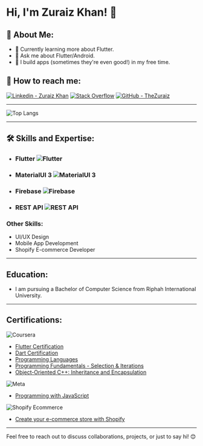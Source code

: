 # Hi, I'm Zuraiz Khan! 👋

## 🚀 About Me:
- 🌱 Currently learning more about Flutter.
- 💬 Ask me about Flutter/Android.
- 📱 I build apps (sometimes they're even good!) in my free time.

## 🔗 How to reach me: 
[![Linkedin - Zuraiz Khan](https://img.shields.io/badge/linkedin-0A66C2?style=for-the-badge&logo=linkedin&logoColor=white)](https://www.linkedin.com/in/thezuraiz/)
[![Stack Overflow](https://img.shields.io/badge/stackoverflow-0A66C2?style=for-the-badge&logo=stackoverflow&logoColor=white)](https://stackoverflow.com/users/22746182/zuraiz-khan)
[![GitHub - TheZuraiz](https://img.shields.io/badge/github-0A66C2?style=for-the-badge&logo=github&logoColor=white)](https://github.com/thezuraiz/)

---

![Top Langs](https://github-readme-stats.vercel.app/api/top-langs/?username=thezuraiz&layout=compact)

---

## 🛠 Skills and Expertise:

- ### Flutter ![Flutter](https://s3.ap-south-1.amazonaws.com/stage.radixweb.com/what_is_flutter_716ae56937.jpg)
  
- ### MaterialUI 3 ![MaterialUI 3](https://delta-dev-software.fr/wp-content/uploads/2024/02/1_fEyeESs-HxVR7Zlr-fdlvw.png)
  
- ### Firebase ![Firebase](https://firebase.google.com/images/social.png)
  
- ### REST API ![REST API](https://www.univention.com/wp-content/uploads/2020/04/200416-rest-api.jpg)

### Other Skills:
- UI/UX Design
- Mobile App Development
- Shopify E-commerce Developer

---

## Education:
- I am pursuing a Bachelor of Computer Science from Riphah International University.

---

## Certifications:
![Coursera](https://149357281.v2.pressablecdn.com/wp-content/uploads/2022/04/PR_Coursera_corporate_image_omni-coursera-blue-1.png)
- [Flutter Certification](https://www.coursera.org/account/accomplishments/verify/AWSA3BR2J5M6?utm_source=link&utm_medium=certificate&utm_content=cert_image&utm_campaign=sharing_cta&utm_product=course)
- [Dart Certification](https://www.coursera.org/account/accomplishments/verify/8EPW6URAFHMN?utm_source=link&utm_medium=certificate&utm_content=cert_image&utm_campaign=sharing_cta&utm_product=course)
- [Programming Languages](https://www.coursera.org/account/accomplishments/verify/YQ3N7RLTHMGV?utm_source=link&utm_medium=certificate&utm_content=cert_image&utm_campaign=sharing_cta&utm_product=course)
- [Programming Fundamentals - Selection & Iterations](https://www.coursera.org/account/accomplishments/verify/WQ6AQ9YWRJ5N?utm_source=link&utm_medium=certificate&utm_content=cert_image&utm_campaign=sharing_cta&utm_product=course)
- [Object-Oriented C++: Inheritance and Encapsulation](https://coursera.org/share/1f3cff300380bb3ac927311d930d2095)

![Meta](https://static.dezeen.com/uploads/2021/11/meta-facebook-rebranding-name-news_dezeen_2364_col_hero2.jpg)

- [Programming with JavaScript](https://coursera.org/share/dd9b324837a12f561491c72c937f102e)

![Shopify Ecommerce](https://www.ecommerce-nation.com/wp-content/uploads/2018/01/Shopify-ecommerce-platform.png.webp)

- [Create your e-commerce store with Shopify](https://coursera.org/share/4e6301cb7322b6e264968af231661448)

  
---

Feel free to reach out to discuss collaborations, projects, or just to say hi! 😊
